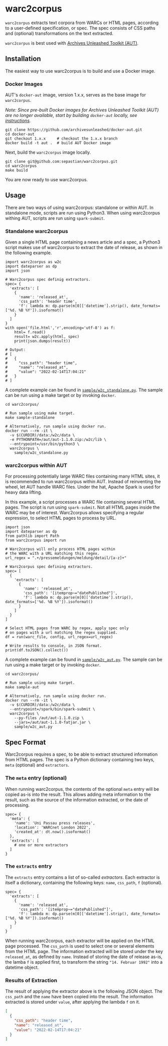 # warc2corpus

`warc2corpus` extracts text corpora from WARCs or HTML pages, according to a user-defined specification, or spec. The spec consists of CSS paths and (optional) transformations on the text extracted.

`warc2corpus` is best used with [Archives Unleashed Toolkit (AUT)](https://archivesunleashed.org/).


## Installation

The easiest way to use warc2corpus is to build and use a Docker image.

### Docker Images

AUT's `docker-aut` image, version 1.x.x, serves as the base image for `warc2corpus`.

_Note: Since pre-built Docker images for Archives Unleashed Toolkit (AUT) are no longer available, start by building `docker-aut` locally, see [instructions](https://github.com/archivesunleashed/docker-aut/)._

```shell
git clone https://github.com/archivesunleashed/docker-aut.git
cd docker-aut
git checkout 1.x.x     # checkout the 1.x.x branch
docker build -t aut .  # build AUT Docker image
```

Next, build the `warc2corpus` image locally.

```shell
git clone git@github.com:sepastian/warc2corpus.git
cd warc2corpus
make build
```

You are now ready to use warc2corpus.

## Usage

There are two ways of using warc2corpus: standalone or within AUT. In standalone mode, scripts are run using Python3. When using warc2corpus withing AUT, scripts are run using `spark-submit`.

### Standalone warc2corpus

Given a single HTML page containing a news article and a spec, a Python3 script makes use of warc2corpus to extract the date of release, as shown in the following example.

```python3
import warc2corpus as w2c
import dateparser as dp
import json

# Warc2corpus spec definig extractors.
spec= {
  'extracts': [
    {
      'name': 'released_at',
      'css_path': 'header time',
      'f': lambda m: dp.parse(m[0]['datetime'].strip(), date_formats=['%d. %B %Y']).isoformat()
    }
  ]
}
with open('file.html','r',encoding='utf-8') as f:
    html= f.read()
    result= w2c.apply(html, spec)
    print(json.dumps(result))

# Output:
# [
#   {
#     "css_path": "header time",
#     "name": "released_at",
#     "value": "2022-02-14T17:04:21"
#   }
# ]
```

A complete example can be found in [`sample/w2c_standalone.py`](sample/w2c_standalone.py). The sample can be run using a make target or by invoking `docker`.

```shell
cd warc2corpus/

# Run sample using make target.
make sample-standalone

# Alternatively, run sample using docker run.
docker run --rm -it \
  -v $(CURDIR)/data:/w2c/data \
  -e PYTHONPATH=/aut/aut-1.1.0.zip:/w2c/lib \
  --entrypoint=/usr/bin/python3 \
  warc2corpus \
    sample/w2c_standalone.py
```

### warc2corpus within AUT

For processing potentially large WARC files containing many HTML sites, it is recommended to run warc2corpus within AUT. Instead of reinventing the wheel, let AUT handle WARC files. Under the hat, Apache Spark is used for heavy data lifting.

In this example, a script processes a WARC file containing several HTML pages. The script is run using `spark-submit`. Not all HTML pages inside the WARC may be of interest. Warc2corpus allows specifying a regular expression, to select HTML pages to process by URL.

```python3
import json
import dateparser as dp
from pathlib import Path
from warc2corpus import run

# Warc2corpus will only process HTML pages within 
# the WARC with a URL matching this regex.
url_regex = ".+/pressemeldungen/meldung/detail/[a-z]+"

# Warc2corpus spec defining extractors.
spec= [
  {
    'extracts': [
      {
        'name': 'released_at',
        'css_path': '[itemprop~="datePublished"]',
        'f': lambda m: dp.parse(m[0]['datetime'].strip(), date_formats=['%d. %B %Y']).isoformat()
      }
    ]
  }
]

# Select HTML pages from WARC by regex, apply spec only 
# on pages with a url matching the regex supplied.
df = run(warc_file, config, url_regex=url_regex)

# Write results to console, in JSON format.
print(df.toJSON().collect())
```

A complete example can be found in [`sample/w2c_aut.py`](sample/w2c_aut.py). The sample can be run using a make target or by invoking `docker`.

```shell
cd warc2corpus/

# Run sample using make target.
make sample-aut

# Alternatively, run sample using docker run.
docker run --rm -it \
  -v $(CURDIR)/data:/w2c/data \
  --entrypoint=/spark/bin/spark-submit \
  warc2corpus \
    --py-files /aut/aut-1.1.0.zip \
    --jars=/aut/aut-1.1.0-fatjar.jar \
    sample/w2c_aut.py
```

## Spec Format

Warc2corpus requires a spec, to be able to extract structured information from HTML pages. The spec is a Python dictionary containing two keys, `meta` (optional) and `extractors`.

### The `meta` entry (optional)

When running warc2corpus, the contents of the optional `meta` entry will be copied as-is into the result. This allows adding meta information to the result, such as the source of the information extracted, or the date of processing.

```python3
spec= {
  'meta': {
    'name': 'Uni Passau press releases',
    'location': 'WARCnet London 2022',
    'created_at': dt.now().isoformat()
  },
  'extracts': [
    # one or more extractors
  ]
}
```

### The `extracts` entry

The `extracts` entry contains a list of so-called _extractors_. Each extractor is itself a dictionary, containing the following keys: `name`, `css_path`, `f` (optional).

```python3
spec= {
  'extracts': [
    {
      'name': 'released_at',
      'css_path': '[itemprop~="datePublished"]',
      'f': lambda m: dp.parse(m[0]['datetime'].strip(), date_formats=['%d. %B %Y']).isoformat()
    }
  ]
}
```

 When running warc2corpus, each extractor will be applied on the HTML page processed. The `css_path` is used to select one or several elements from the HTML page. The information extracted will be stored under the key `released_at`, as defined by `name`. Instead of storing the date of release as-is, the lamba `f` is applied first, to transform the string `"14. Februar 1992"` into a datetime object.

### Results of Extraction

The result of applying the extractor above is the following JSON object. The `css_path` and the `name` have been copied into the result. The information extracted is stored under `value`, after applying the lambda `f` on it.

```json
[
  {
    "css_path": "header time",
    "name": "released_at",
    "value": "2022-02-14T17:04:21"
  }
]
```
